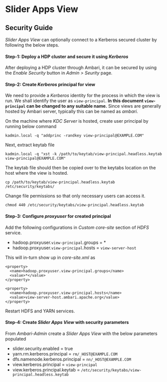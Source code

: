<!---
Licensed to the Apache Software Foundation (ASF) under one or more
contributor license agreements.  See the NOTICE file distributed with
this work for additional information regarding copyright ownership.
The ASF licenses this file to You under the Apache License, Version 2.0
(the "License"); you may not use this file except in compliance with
the License.  You may obtain a copy of the License at [http://www.apache.org/licenses/LICENSE-2.0](http://www.apache.org/licenses/LICENSE-2.0)

Unless required by applicable law or agreed to in writing, software
distributed under the License is distributed on an "AS IS" BASIS,
WITHOUT WARRANTIES OR CONDITIONS OF ANY KIND, either express or implied.
See the License for the specific language governing permissions and
limitations under the License.
-->
# Slider Apps View

## Security Guide
*Slider Apps View* can optionally connect to a Kerberos secured cluster by following the below steps.

#### Step-1: Deploy a HDP cluster and secure it using *Kerberos*
After deploying a HDP cluster through Ambari, it can be secured by using the *Enable Security* button in *Admin > Seurity* page.

#### Step-2: Create *Kerberos* principal for view
We need to provide a *Kerberos* identity for the process in which the view is run. We shall identify the user as `view-principal`. **In this document `view-principal` can be changed to any suitable name.** Since views are generally hosted by Ambari server, typically this can be named as *ambari*.

On the machine where *KDC Server* is hosted, create user principal by running below command

```
kadmin.local -q "addprinc -randkey view-principal@EXAMPLE.COM"
```
Next, extract keytab file 

```
kadmin.local -q "xst -k /path/to/keytab/view-principal.headless.keytab view-principal@EXAMPLE.COM"
```
The keytab file should then be copied over to the keytabs location on the host where the view is hosted.

```
cp /path/to/keytab/view-principal.headless.keytab /etc/security/keytabs/
```

Change file permissions so that only necessary users can access it.

```
chmod 440 /etc/security/keytabs/view-principal.headless.keytab
```

#### Step-3: Configure *proxyuser* for created principal
Add the following configurations in *Custom core-site* section of *HDFS* service.

* hadoop.proxyuser.`view-principal`.groups = *
* hadoop.proxyuser.`view-principal`.hosts = `view-server-host`

This will in-turn show up in *core-site.xml* as

```
<property>
  <name>hadoop.proxyuser.view-principal.groups</name>
  <value>*</value>
</property>

<property>
  <name>hadoop.proxyuser.view-principal.hosts</name>
  <value>view-server-host.ambari.apache.org</value>
</property>
```
Restart HDFS and YARN services.

#### Step-4: Create *Slider Apps View* with security parameters

From *Ambari-Admin* create a *Slider Apps View* with the below parameters populated

* slider.security.enabled = true
* yarn.rm.kerberos.principal = `rm/_HOST@EXAMPLE.COM`
* dfs.namenode.kerberos.principal = `nn/_HOST@EXAMPLE.COM`
* view.kerberos.principal = `view-principal`
* view.kerberos.principal.keytab = `/etc/security/keytabs/view-principal.headless.keytab`